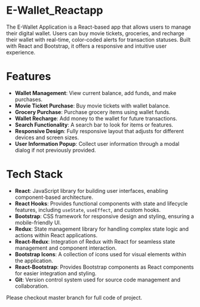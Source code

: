 # E-Wallet_Reactapp
The E-Wallet Application is a React-based app that allows users to manage their digital wallet. Users can buy movie tickets, groceries, and recharge their wallet with real-time, color-coded alerts for transaction statuses. Built with React and Bootstrap, it offers a responsive and intuitive user experience.

# Features
- **Wallet Management**: View current balance, add funds, and make purchases.
- **Movie Ticket Purchase**: Buy movie tickets with wallet balance.
- **Grocery Purchase**: Purchase grocery items using wallet funds.
- **Wallet Recharge**: Add money to the wallet for future transactions.
- **Search Functionality**: A search bar to look for items or features.
- **Responsive Design**: Fully responsive layout that adjusts for different devices and screen sizes.
- **User Information Popup**: Collect user information through a modal dialog if not previously provided.

# Tech Stack
- **React**: JavaScript library for building user interfaces, enabling component-based architecture.
- **React Hooks**: Provides functional components with state and lifecycle features, including `useState`, `useEffect`, and custom hooks.
- **Bootstrap**: CSS framework for responsive design and styling, ensuring a mobile-friendly UI.
- **Redux**: State management library for handling complex state logic and actions within React applications.
- **React-Redux**: Integration of Redux with React for seamless state management and component interaction.
- **Bootstrap Icons**: A collection of icons used for visual elements within the application.
- **React-Bootstrap**: Provides Bootstrap components as React components for easier integration and styling.
- **Git**: Version control system used for source code management and collaboration.


Please checkout master branch for full code of project.

